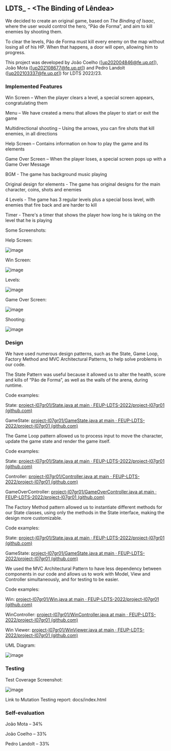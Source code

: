 ## LDTS_<L07><GR01> - <The Binding of Lêndea>

We decided to create an original game, based on *The Binding of Isaac*, where the user would control the hero, “Pão de Forma”, and aim to kill enemies by shooting them.

To clear the levels, Pão de Forma must kill every enemy on the map without losing all of his HP. When that happens, a door will open, allowing him to progress.

This project was developed by João Coelho ([up202004846@fe.up.pt]), João Mota ([up202108677@fe.up.pt]) and Pedro Landolt ([up202103337@fe.up.pt]) for LDTS 2022/23.



### Implemented Features


Win Screen – When the player clears a level, a special screen appears, congratulating them


Menu – We have created a menu that allows the player to start or exit the game


Multidirectional shooting – Using the arrows, you can fire shots that kill enemies, in all directions


Help Screen – Contains information on how to play the game and its elements


Game Over Screen – When the player loses, a special screen pops up with a Game Over Message


BGM - The game has background music playing


Original design for elements - The game has original designs for the main character, coins, shots and enemies


4 Levels - The game has 3 regular levels plus a special boss level, with enemies that fire back and are harder to kill


Timer - There's a timer that shows the player how long he is taking on the level that he is playing


Some Screenshots:


Help Screen:

![image](https://user-images.githubusercontent.com/92723402/207064538-d384e2c0-df1a-4444-a690-7f4d28c724d9.png)


Win Screen: 

![image](https://user-images.githubusercontent.com/92723402/207064658-17cd7ed1-3868-40a7-93bb-e345efe8633c.png)


Levels:

![image](https://user-images.githubusercontent.com/92723402/207064890-3877e8c8-ef7f-4b3e-9063-a66e2e870fa6.png)


Game Over Screen:

![image](https://user-images.githubusercontent.com/92723402/207065260-a0dd5bb8-bf6b-4537-8a28-fda35b3a203e.png)


Shooting:

![image](https://user-images.githubusercontent.com/92723402/207065958-a7d2cb80-3aa4-478e-aaed-34852a3f9f91.png)




### Design


We have used numerous design patterns, such as the State, Game Loop, Factory Method and MVC Architectural Patterns, to help solve problems in our code.


The State Pattern was useful because it allowed us to alter the health, score and kills of “Pão de Forma”, as well as the walls of the arena, during runtime.


Code examples:

State: [project-l07gr01/State.java at main · FEUP-LDTS-2022/project-l07gr01 (github.com)](https://github.com/FEUP-LDTS-2022/project-l07gr01/blob/main/src/main/java/com/aor/lendea/states/State.java)

GameState: [project-l07gr01/GameState.java at main · FEUP-LDTS-2022/project-l07gr01 (github.com)](https://github.com/FEUP-LDTS-2022/project-l07gr01/blob/main/src/main/java/com/aor/lendea/states/GameState.java)



The Game Loop pattern allowed us to process input to move the character, update the game state and render the game itself.


Code examples:

State: [project-l07gr01/State.java at main · FEUP-LDTS-2022/project-l07gr01 (github.com)](https://github.com/FEUP-LDTS-2022/project-l07gr01/blob/main/src/main/java/com/aor/lendea/states/State.java)

Controller: [project-l07gr01/Controller.java at main · FEUP-LDTS-2022/project-l07gr01 (github.com)](https://github.com/FEUP-LDTS-2022/project-l07gr01/blob/main/src/main/java/com/aor/lendea/controller/Controller.java)

GameOverController: [project-l07gr01/GameOverController.java at main · FEUP-LDTS-2022/project-l07gr01 (github.com)](https://github.com/FEUP-LDTS-2022/project-l07gr01/blob/main/src/main/java/com/aor/lendea/controller/menu/GameOverController.java)



The Factory Method pattern allowed us to instantiate different methods for our State classes, using only the methods in the State interface, making the design more customizable.


Code examples:

State: [project-l07gr01/State.java at main · FEUP-LDTS-2022/project-l07gr01 (github.com)](https://github.com/FEUP-LDTS-2022/project-l07gr01/blob/main/src/main/java/com/aor/lendea/states/State.java)

GameState: [project-l07gr01/GameState.java at main · FEUP-LDTS-2022/project-l07gr01 (github.com)](https://github.com/FEUP-LDTS-2022/project-l07gr01/blob/main/src/main/java/com/aor/lendea/states/GameState.java)



We used the MVC Architectural Pattern to have less dependency between components in our code and allows us to work with Model, View and Controller simultaneously, and for testing to be easier.


Code examples:

Win: [project-l07gr01/Win.java at main · FEUP-LDTS-2022/project-l07gr01 (github.com)](https://github.com/FEUP-LDTS-2022/project-l07gr01/blob/main/src/main/java/com/aor/lendea/model/win/Win.java)

WinController: [project-l07gr01/WinController.java at main · FEUP-LDTS-2022/project-l07gr01 (github.com)](https://github.com/FEUP-LDTS-2022/project-l07gr01/blob/main/src/main/java/com/aor/lendea/controller/menu/WinController.java)

Win Viewer: [project-l07gr01/WinViewer.java at main · FEUP-LDTS-2022/project-l07gr01 (github.com)](https://github.com/FEUP-LDTS-2022/project-l07gr01/blob/main/src/main/java/com/aor/lendea/viewer/win/WinViewer.java)


UML Diagram:

![image](https://user-images.githubusercontent.com/92723402/204062831-d3e8d77c-abc2-4da4-ad7f-462c13ef4fe3.png)



### Testing

Test Coverage Screenshot:

![image](https://user-images.githubusercontent.com/92723402/204062863-59f64adc-2a86-436d-b2d2-1f50a2d9f158.png)


Link to Mutation Testing report: docs/index.html

### Self-evaluation

João Mota – 34%

João Coelho – 33%

Pedro Landolt – 33%
